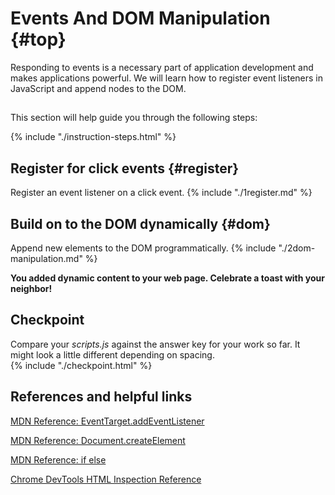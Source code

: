 # Events And DOM Manipulation {#top}
Responding to events is a necessary part of application development and makes applications powerful. We will learn how to register event listeners in JavaScript and append nodes to the DOM.

<!-- trick markdown to give me a little space between these two sections of text -->
## 
This section will help guide you through the following steps:

{% include "./instruction-steps.html" %}


## Register for click events {#register} <span class="navigate-top"><a href="#top" title="Take me to the top of page"><i class="fa fa-chevron-circle-up" aria-hidden="true"></i></a></span>
Register an event listener on a click event.
{% include "./1register.md" %}

## Build on to the DOM dynamically {#dom} <span class="navigate-top"><a href="#top" title="Take me to the top of page"><i class="fa fa-chevron-circle-up" aria-hidden="true"></i></a></span>
Append new elements to the DOM programmatically.
{% include "./2dom-manipulation.md" %}

**You added dynamic content to your web page. Celebrate a toast with your neighbor!**

<!-- trick markdown to give me a little space between these two sections of text -->
## 

## Checkpoint <span class="navigate-top"><a href="#top" title="Take me to the top of page"><i class="fa fa-chevron-circle-up" aria-hidden="true"></i></a></span>
Compare your _scripts.js_ against the answer key for your work so far. It might look a little different depending on spacing.  
{% include "./checkpoint.html" %}


<!-- trick markdown to give me a little space between these two sections of text -->
## 
## References and helpful links <span class="navigate-top"><a href="#top" title="Take me to the top of page"><i class="fa fa-chevron-circle-up" aria-hidden="true"></i></a></span>
[MDN Reference: EventTarget.addEventListener](https://developer.mozilla.org/en-US/docs/Web/API/EventTarget/addEventListener)

[MDN Reference: Document.createElement](https://developer.mozilla.org/en-US/docs/Web/API/Document/createElement)

[MDN Reference: if else](https://developer.mozilla.org/en-US/docs/Web/JavaScript/Reference/Statements/if...else)

[Chrome DevTools HTML Inspection Reference](https://developers.google.com/web/tools/chrome-devtools/inspect-styles/)


